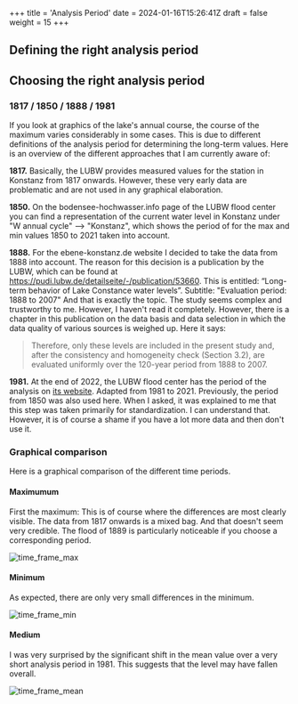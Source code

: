 +++
title = 'Analysis Period'
date = 2024-01-16T15:26:41Z
draft = false
weight = 15
+++

## Defining the right analysis period

## Choosing the right analysis period

### 1817 / 1850 / 1888 / 1981

If you look at graphics of the lake's annual course, the course of the maximum varies considerably in some cases. This is due to different definitions of the analysis period for determining the long-term values. Here is an overview of the different approaches that I am currently aware of:

**1817.** Basically, the LUBW provides measured values for the station in Konstanz from 1817 onwards. However, these very early data are problematic and are not used in any graphical elaboration.

**1850.** On the bodensee-hochwasser.info page of the LUBW flood center you can find a representation of the current water level in Konstanz under "W annual cycle" --> "Konstanz", which shows the period of for the max and min values 1850 to 2021 taken into account.

**1888.** For the ebene-konstanz.de website I decided to take the data from 1888 into account. The reason for this decision is a publication by the LUBW, which can be found at https://pudi.lubw.de/detailseite/-/publication/53660. This is entitled: “Long-term behavior of Lake Constance water levels”. Subtitle: "Evaluation period: 1888 to 2007" And that is exactly the topic. The study seems complex and trustworthy to me. However, I haven't read it completely. However, there is a chapter in this publication on the data basis and data selection in which the data quality of various sources is weighed up. Here it says:

> Therefore, only these levels are included in the present study and, after the consistency and homogeneity check (Section 3.2), are evaluated uniformly over the 120-year period from 1888 to 2007.

**1981.** At the end of 2022, the LUBW flood center has the period of the analysis on [its website](https://www.hvz.baden-wuerttemberg.de/Level.html?id=00007&m=W). Adapted from 1981 to 2021. Previously, the period from 1850 was also used here. When I asked, it was explained to me that this step was taken primarily for standardization. I can understand that. However, it is of course a shame if you have a lot more data and then don't use it.


### Graphical comparison

Here is a graphical comparison of the different time periods.

#### Maximumum

First the maximum: This is of course where the differences are most clearly visible. The data from 1817 onwards is a mixed bag. And that doesn't seem very credible. The flood of 1889 is particularly noticeable if you choose a corresponding period.

![time_frame_max](/images/analysis/analysis-period/analysisperiod_max_EN.png)


#### Minimum

As expected, there are only very small differences in the minimum.

![time_frame_min](/images/analysis/analysis-period/analysisperiod_min_EN.png)


#### Medium

I was very surprised by the significant shift in the mean value over a very short analysis period in 1981. This suggests that the level may have fallen overall.

![time_frame_mean](/images/analysis/analysis-period/analysisperiod_mean_EN.png)
